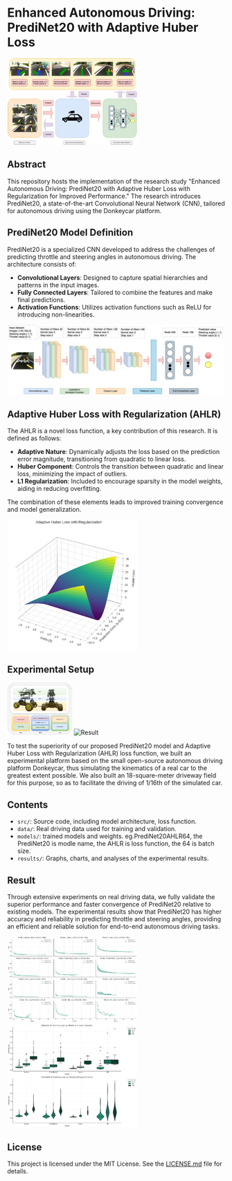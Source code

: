 # Enhanced Autonomous Driving: PrediNet20 with Adaptive Huber Loss
<img src="images/Fig14.png" alt="End-to-end Donkeycar" width="300"/>

## Abstract

This repository hosts the implementation of the research study "Enhanced Autonomous Driving: PrediNet20 with Adaptive Huber Loss with Regularization for Improved Performance." The research introduces PrediNet20, a state-of-the-art Convolutional Neural Network (CNN), tailored for autonomous driving using the Donkeycar platform.

## PrediNet20 Model Definition

PrediNet20 is a specialized CNN developed to address the challenges of predicting throttle and steering angles in autonomous driving. The architecture consists of:

- **Convolutional Layers**: Designed to capture spatial hierarchies and patterns in the input images.
- **Fully Connected Layers**: Tailored to combine the features and make final predictions.
- **Activation Functions**: Utilizes activation functions such as ReLU for introducing non-linearities.
<img src="images/predi net.drawio.png" alt="PrediNet20 Architecture" width="500"/>


## Adaptive Huber Loss with Regularization (AHLR)

The AHLR is a novel loss function, a key contribution of this research. It is defined as follows:

- **Adaptive Nature**: Dynamically adjusts the loss based on the prediction error magnitude, transitioning from quadratic to linear loss.
- **Huber Component**: Controls the transition between quadratic and linear loss, minimizing the impact of outliers.
- **L1 Regularization**: Included to encourage sparsity in the model weights, aiding in reducing overfitting.

The combination of these elements leads to improved training convergence and model generalization.

<img src="images/AHLR3D2.0.png" alt="AHLR" width="300"/>

## Experimental Setup

<img src="images/Fig7.png" alt="Result" width="150"/> <img src="images/Fig8.png" alt="Result" width="300"/>

To test the superiority of our proposed PrediNet20 model and Adaptive Huber Loss with Regularization (AHLR) loss function, we built an experimental platform based on the small open-source autonomous driving platform Donkeycar, thus simulating the kinematics of a real car to the greatest extent possible. We also built an 18-square-meter driveway field for this purpose, so as to facilitate the driving of 1/16th of the simulated car.

## Contents

- `src/`: Source code, including model architecture, loss function.
- `data/`: Real driving data used for training and validation.
- `models/`: trained models and weights. eg.PrediNet20AHLR64, the PrediNet20 is modle name, the AHLR is loss function, the 64 is batch size.
- `results/`: Graphs, charts, and analyses of the experimental results.
  
## Result
Through extensive experiments on real driving data, we fully validate the superior performance and faster convergence of PrediNet20 relative to existing models. The experimental results show that PrediNet20 has higher accuracy and reliability in predicting throttle and steering angles, providing an efficient and reliable solution for end-to-end autonomous driving tasks.

 <img src="images/Fig11.png" alt="Result" width="300"/>
 <img src="images/f370b623-0b77-4878-be2a-89c5926a5939.png" alt="Result" width="300"/>
 
## License

This project is licensed under the MIT License. See the [LICENSE.md](LICENSE.md) file for details.
